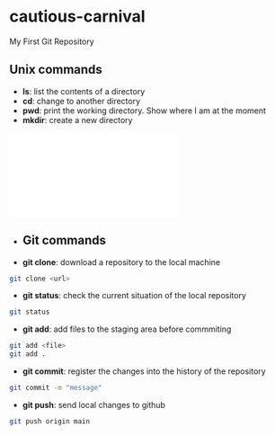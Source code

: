 # cautious-carnival
My First Git Repository

## Unix commands

- **ls**: list the contents of a directory 
- **cd**: change to another directory
- **pwd**: print the working directory. Show where I am at the moment
- **mkdir**: create a new directory

![Unix command cheatsheet](Unix_command_cheatsheet.pdf)

- ## Git commands

- **git clone**: download a repository to the local machine
```bash
git clone <url>
```
- **git status**: check the current situation of the local repository
```bash
git status
```
- **git add**: add files to the staging area before commmiting
```bash
git add <file>
git add .
```
- **git commit**: register the changes into the history of the repository
```bash
git commit -m "message" 
```
- **git push**: send local changes to github
```bash
git push origin main
```
